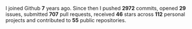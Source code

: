 
I joined Github **7** years ago. Since then I pushed **2972** commits, opened **29** issues, submitted **707** pull requests, received **46** stars across **112** personal projects and contributed to **55** public repositories.
